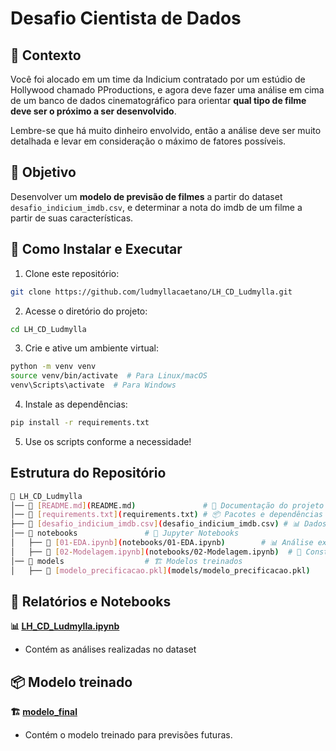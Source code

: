 # Desafio Cientista de Dados

## 📌 Contexto
Você foi alocado em um time da Indicium contratado por um estúdio de Hollywood chamado PProductions, e agora deve fazer uma análise em cima de um banco de dados cinematográfico para orientar **qual tipo de filme deve ser o próximo a ser desenvolvido**.

Lembre-se que há muito dinheiro envolvido, então a análise deve ser muito detalhada e levar em consideração o máximo de fatores possíveis.

## 🎯 Objetivo 
Desenvolver um **modelo de previsão de filmes** a partir do dataset `desafio_indicium_imdb.csv`, e determinar a nota do imdb de um filme a partir de suas características.

## 🚀 Como Instalar e Executar
1. Clone este repositório:
```bash
git clone https://github.com/ludmyllacaetano/LH_CD_Ludmylla.git
 ```
2. Acesse o diretório do projeto:
 ```bash
 cd LH_CD_Ludmylla
 ```
3. Crie e ative um ambiente virtual:
```bash
python -m venv venv
source venv/bin/activate  # Para Linux/macOS
venv\Scripts\activate  # Para Windows
```
4. Instale as dependências:
```bash
pip install -r requirements.txt
 ```
5. Use os scripts conforme a necessidade!

## Estrutura do Repositório
```bash
📂 LH_CD_Ludmylla  
│── 📜 [README.md](README.md)               # 📖 Documentação do projeto  
│── 📜 [requirements.txt](requirements.txt) # 📦 Pacotes e dependências  
├── 📜 [desafio_indicium_imdb.csv](desafio_indicium_imdb.csv) # 📊 Dados utilizados 
│── 📂 notebooks               # 📓 Jupyter Notebooks  
│   ├── 📜 [01-EDA.ipynb](notebooks/01-EDA.ipynb)        # 📊 Análise exploratória dos dados  
│   ├── 📜 [02-Modelagem.ipynb](notebooks/02-Modelagem.ipynb)  # 🤖 Construção e avaliação dos modelos  
│── 📂 models                  # 🏗️ Modelos treinados  
│   ├── 📜 [modelo_precificacao.pkl](models/modelo_precificacao.pkl)    # 🎯 Modelo serializado (.pkl)   
```

## 📝 Relatórios e Notebooks
**📊 [LH_CD_Ludmylla.ipynb](LH_CD_Ludmylla/notebooks/LH_CD_Ludmylla.ipynb)**
* Contém as análises realizadas no dataset
## 📦 Modelo treinado
**🏗️ [modelo_final](LH_CD_Ludmylla/models/modelo_final.pkl)**
* Contém o modelo treinado para previsões futuras.
